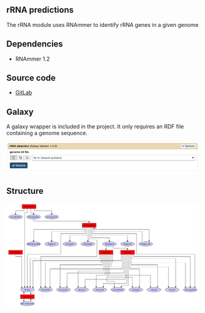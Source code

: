 rRNA predictions
------------

The rRNA module uses RNAmmer to identify rRNA genes in a given genome


Dependencies
------------
* RNAmmer 1.2

Source code
-----------
* [GitLab](https://gitlab.com/sapp/rnammer)


Galaxy
------
A galaxy wrapper is included in the project. It only requires an RDF file containing a genome sequence.

![GalaxyCrispr](images/GalaxyrRNA.png)


Structure
---------


![RDFrRNA](images/RDFrRNA.png)